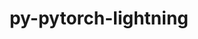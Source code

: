 ---
title: "py-pytorch-lightning"
layout: cache
categories: [package, develop]
meta: {"compilers": ["gcc@11.4.0", "none"], "num_specs": 218, "num_specs_by_stack": {"e4s": 14, "e4s-neoverse_v1": 4, "ml-darwin-aarch64-mps": 29, "ml-linux-aarch64-cpu": 44, "ml-linux-aarch64-cuda": 44, "ml-linux-x86_64-cpu": 40, "ml-linux-x86_64-cuda": 43, "root": 218}, "oss": ["sequoia", "ubuntu22.04", "ubuntu24.04"], "platforms": ["darwin", "linux"], "stacks": ["e4s", "e4s-neoverse_v1", "ml-darwin-aarch64-mps", "ml-linux-aarch64-cpu", "ml-linux-aarch64-cuda", "ml-linux-x86_64-cpu", "ml-linux-x86_64-cuda", "root"], "targets": ["aarch64", "neoverse_v1", "x86_64_v3"], "versions": ["1.5.3", "2.0.7"]}
spec_details: [{"compiler": "none", "hash": "2afbds3yz6stb7mrczzhcwknqjn3fd65", "os": "ubuntu24.04", "platform": "linux", "size": "-", "stacks": ["ml-linux-aarch64-cuda", "root"], "target": "aarch64", "variants": ["build_system=python_pip"], "versions": ["1.5.3"]}, {"compiler": "none", "hash": "2b7nzkyosefo2ufkt7k3k4jrxf6alq6r", "os": "ubuntu24.04", "platform": "linux", "size": "-", "stacks": ["ml-linux-aarch64-cuda", "root"], "target": "aarch64", "variants": ["build_system=python_pip"], "versions": ["2.0.7"]}, {"compiler": "none", "hash": "2cvyaiuuhcvrcnpxihdihrrkaz7s6gm6", "os": "ubuntu24.04", "platform": "linux", "size": "-", "stacks": ["ml-linux-x86_64-cuda", "root"], "target": "x86_64_v3", "variants": ["build_system=python_pip"], "versions": ["2.0.7"]}, {"compiler": "none", "hash": "2dgoz4xaqrnf76hr2zn5sij3i7rnzjo2", "os": "ubuntu24.04", "platform": "linux", "size": "-", "stacks": ["ml-linux-x86_64-cuda", "root"], "target": "x86_64_v3", "variants": ["build_system=python_pip"], "versions": ["1.5.3"]}, {"compiler": "none", "hash": "2nfworkmccnumfcaohhqztourlml6hhp", "os": "sequoia", "platform": "darwin", "size": "-", "stacks": ["ml-darwin-aarch64-mps", "root"], "target": "aarch64", "variants": ["build_system=python_pip"], "versions": ["2.0.7"]}, {"compiler": "none", "hash": "2qdurefutwgqtovubkdujokvhhqtnbg7", "os": "ubuntu24.04", "platform": "linux", "size": "-", "stacks": ["ml-linux-x86_64-cuda", "root"], "target": "x86_64_v3", "variants": ["build_system=python_pip"], "versions": ["2.0.7"]}, {"compiler": "none", "hash": "2uz6qxc3ze5mdvrbsapakvqdpmj2gtiz", "os": "ubuntu24.04", "platform": "linux", "size": "-", "stacks": ["ml-linux-x86_64-cpu", "root"], "target": "x86_64_v3", "variants": ["build_system=python_pip"], "versions": ["1.5.3"]}, {"compiler": "none", "hash": "2yxxjcexvxr5e4c7tgtxg63b6oow5qgv", "os": "ubuntu24.04", "platform": "linux", "size": "-", "stacks": ["ml-linux-aarch64-cpu", "root"], "target": "aarch64", "variants": ["build_system=python_pip"], "versions": ["2.0.7"]}, {"compiler": "none", "hash": "35rt2ndt2ha4ig4jem2kc6bvtaklre6u", "os": "ubuntu24.04", "platform": "linux", "size": "-", "stacks": ["ml-linux-x86_64-cpu", "root"], "target": "x86_64_v3", "variants": ["build_system=python_pip"], "versions": ["2.0.7"]}, {"compiler": "none", "hash": "37rr42poujeix23gy5z22sdierzgc6i2", "os": "ubuntu24.04", "platform": "linux", "size": "-", "stacks": ["ml-linux-x86_64-cpu", "root"], "target": "x86_64_v3", "variants": ["build_system=python_pip"], "versions": ["2.0.7"]}, {"compiler": "none", "hash": "3bec7jvmfoafbffigju2cfc75dexo6xi", "os": "ubuntu24.04", "platform": "linux", "size": "-", "stacks": ["ml-linux-aarch64-cpu", "root"], "target": "aarch64", "variants": ["build_system=python_pip"], "versions": ["2.0.7"]}, {"compiler": "none", "hash": "3bfpnec2yla62mrhvhn5offhkei6qnrx", "os": "ubuntu24.04", "platform": "linux", "size": "-", "stacks": ["ml-linux-x86_64-cuda", "root"], "target": "x86_64_v3", "variants": ["build_system=python_pip"], "versions": ["1.5.3"]}, {"compiler": "none", "hash": "3exifile4gpjb674lmxvqznqgqkb2ejy", "os": "ubuntu24.04", "platform": "linux", "size": "-", "stacks": ["ml-linux-x86_64-cpu", "root"], "target": "x86_64_v3", "variants": ["build_system=python_pip"], "versions": ["2.0.7"]}, {"compiler": "none", "hash": "3iirgoi4xbnjar55ggkfokxgsn7ymbcs", "os": "ubuntu24.04", "platform": "linux", "size": "-", "stacks": ["ml-linux-aarch64-cuda", "root"], "target": "aarch64", "variants": ["build_system=python_pip"], "versions": ["1.5.3"]}, {"compiler": "none", "hash": "3js6dmmiux2qrpz5jzhrjl4x3uro3vmx", "os": "ubuntu24.04", "platform": "linux", "size": "-", "stacks": ["ml-linux-x86_64-cuda", "root"], "target": "x86_64_v3", "variants": ["build_system=python_pip"], "versions": ["2.0.7"]}, {"compiler": "none", "hash": "3nriu66kp7anaolxkxew4xgsnfwy3ytx", "os": "ubuntu24.04", "platform": "linux", "size": "-", "stacks": ["ml-linux-aarch64-cpu", "root"], "target": "aarch64", "variants": ["build_system=python_pip"], "versions": ["2.0.7"]}, {"compiler": "none", "hash": "3t53bhktmdaabxsgkpijyjpf2vdblkvq", "os": "ubuntu24.04", "platform": "linux", "size": "-", "stacks": ["ml-linux-x86_64-cuda", "root"], "target": "x86_64_v3", "variants": ["build_system=python_pip"], "versions": ["2.0.7"]}, {"compiler": "none", "hash": "3y7bxekrc5bmez5igdbaepc6ufcd5nlq", "os": "ubuntu24.04", "platform": "linux", "size": "-", "stacks": ["ml-linux-aarch64-cpu", "root"], "target": "aarch64", "variants": ["build_system=python_pip"], "versions": ["1.5.3"]}, {"compiler": "none", "hash": "3yzrcip5lu3qz473qkmfq2eh3nly3uwm", "os": "sequoia", "platform": "darwin", "size": "-", "stacks": ["ml-darwin-aarch64-mps", "root"], "target": "aarch64", "variants": ["build_system=python_pip"], "versions": ["2.0.7"]}, {"compiler": "none", "hash": "3zamjshq5vgjfeawkjnf5wof3ygqdsax", "os": "ubuntu24.04", "platform": "linux", "size": "-", "stacks": ["ml-linux-x86_64-cuda", "root"], "target": "x86_64_v3", "variants": ["build_system=python_pip"], "versions": ["1.5.3"]}, {"compiler": "none", "hash": "434d7u5iq5parz2mp6sk3vhfxchdqsjw", "os": "ubuntu22.04", "platform": "linux", "size": "-", "stacks": ["e4s", "root"], "target": "x86_64_v3", "variants": ["build_system=python_pip"], "versions": ["1.5.3"]}, {"compiler": "none", "hash": "465h5gb7qr3fwj2mxtv5lrycy357hjui", "os": "ubuntu24.04", "platform": "linux", "size": "-", "stacks": ["ml-linux-x86_64-cuda", "root"], "target": "x86_64_v3", "variants": ["build_system=python_pip"], "versions": ["1.5.3"]}, {"compiler": "none", "hash": "47fpz3rbw2cmbhtnkpdte4pusipnlwnu", "os": "ubuntu24.04", "platform": "linux", "size": "-", "stacks": ["ml-linux-aarch64-cuda", "root"], "target": "aarch64", "variants": ["build_system=python_pip"], "versions": ["2.0.7"]}, {"compiler": "none", "hash": "4dog43ufuz3uzuj7xtsdr3pyl33uo46s", "os": "ubuntu24.04", "platform": "linux", "size": "-", "stacks": ["ml-linux-aarch64-cuda", "root"], "target": "aarch64", "variants": ["build_system=python_pip"], "versions": ["2.0.7"]}, {"compiler": "none", "hash": "4dypehifdypj5vvcv4imwdbc63inb375", "os": "ubuntu24.04", "platform": "linux", "size": "-", "stacks": ["ml-linux-x86_64-cpu", "root"], "target": "x86_64_v3", "variants": ["build_system=python_pip"], "versions": ["2.0.7"]}, {"compiler": "none", "hash": "4iosgehjrjnevdg6coretlm5atvzfqa5", "os": "ubuntu24.04", "platform": "linux", "size": "-", "stacks": ["ml-linux-aarch64-cpu", "root"], "target": "aarch64", "variants": ["build_system=python_pip"], "versions": ["2.0.7"]}, {"compiler": "none", "hash": "4kjunsyv7j6v76bcybe34tzij2j2eufl", "os": "ubuntu24.04", "platform": "linux", "size": "-", "stacks": ["ml-linux-x86_64-cpu", "root"], "target": "x86_64_v3", "variants": ["build_system=python_pip"], "versions": ["2.0.7"]}, {"compiler": "none", "hash": "4pzzsepg3ouqgdgs2lgfwbhnnrw3wzar", "os": "ubuntu24.04", "platform": "linux", "size": "-", "stacks": ["ml-linux-aarch64-cpu", "root"], "target": "aarch64", "variants": ["build_system=python_pip"], "versions": ["1.5.3"]}, {"compiler": "none", "hash": "4ukm5vqeityctuzl2s4d6sj25zgjchb6", "os": "ubuntu22.04", "platform": "linux", "size": "-", "stacks": ["e4s", "root"], "target": "x86_64_v3", "variants": ["build_system=python_pip"], "versions": ["1.5.3"]}, {"compiler": "none", "hash": "56yjhzjnvbdcsht4omqxuumrr27itnvw", "os": "ubuntu24.04", "platform": "linux", "size": "-", "stacks": ["ml-linux-aarch64-cpu", "root"], "target": "aarch64", "variants": ["build_system=python_pip"], "versions": ["2.0.7"]}, {"compiler": "none", "hash": "5gw6ekuxoqyzrad2432ycyxkkhzolrl2", "os": "ubuntu24.04", "platform": "linux", "size": "-", "stacks": ["ml-linux-aarch64-cuda", "root"], "target": "aarch64", "variants": ["build_system=python_pip"], "versions": ["1.5.3"]}, {"compiler": "none", "hash": "5hjhsany2owrqn3huvgtpjsndhfmuyc7", "os": "ubuntu24.04", "platform": "linux", "size": "-", "stacks": ["ml-linux-aarch64-cpu", "root"], "target": "aarch64", "variants": ["build_system=python_pip"], "versions": ["2.0.7"]}, {"compiler": "none", "hash": "5kn5izmcocufu7ezowxtjxahx4r6rtma", "os": "ubuntu24.04", "platform": "linux", "size": "-", "stacks": ["ml-linux-aarch64-cuda", "root"], "target": "aarch64", "variants": ["build_system=python_pip"], "versions": ["1.5.3"]}, {"compiler": "none", "hash": "5m3plw5jusrje5qeg3tvhpwdnn7wwrci", "os": "ubuntu24.04", "platform": "linux", "size": "-", "stacks": ["ml-linux-x86_64-cuda", "root"], "target": "x86_64_v3", "variants": ["build_system=python_pip"], "versions": ["2.0.7"]}, {"compiler": "gcc@11.4.0", "hash": "5uwadtsv2rbncmz6v7ww5jrmvbaam562", "os": "ubuntu22.04", "platform": "linux", "size": "-", "stacks": ["e4s-neoverse_v1", "root"], "target": "neoverse_v1", "variants": ["build_system=python_pip"], "versions": ["1.5.3"]}, {"compiler": "none", "hash": "5wghyhukvowspv5dybqnrjz24lwna7fk", "os": "ubuntu22.04", "platform": "linux", "size": "-", "stacks": ["e4s", "root"], "target": "x86_64_v3", "variants": ["build_system=python_pip"], "versions": ["1.5.3"]}, {"compiler": "none", "hash": "6a7mza7xxuh66trzjgke4763qpperfrb", "os": "ubuntu24.04", "platform": "linux", "size": "-", "stacks": ["ml-linux-aarch64-cpu", "root"], "target": "aarch64", "variants": ["build_system=python_pip"], "versions": ["2.0.7"]}, {"compiler": "none", "hash": "6ed4ko22ye3ebhhjy2y364bjbigq6how", "os": "ubuntu24.04", "platform": "linux", "size": "-", "stacks": ["ml-linux-x86_64-cuda", "root"], "target": "x86_64_v3", "variants": ["build_system=python_pip"], "versions": ["2.0.7"]}, {"compiler": "none", "hash": "6jdse7bymspp5abvzgd5pj7icrkog5tb", "os": "ubuntu24.04", "platform": "linux", "size": "-", "stacks": ["ml-linux-x86_64-cuda", "root"], "target": "x86_64_v3", "variants": ["build_system=python_pip"], "versions": ["1.5.3"]}, {"compiler": "none", "hash": "6malrd7l5b3p3yrdjxnlpelsd3njqqpc", "os": "ubuntu24.04", "platform": "linux", "size": "-", "stacks": ["ml-linux-aarch64-cpu", "root"], "target": "aarch64", "variants": ["build_system=python_pip"], "versions": ["2.0.7"]}, {"compiler": "none", "hash": "6v2k2uou5wp5cqntq7bvkig667hp4p52", "os": "ubuntu24.04", "platform": "linux", "size": "-", "stacks": ["ml-linux-x86_64-cpu", "root"], "target": "x86_64_v3", "variants": ["build_system=python_pip"], "versions": ["2.0.7"]}, {"compiler": "none", "hash": "6waszs3xewudvgrtibqtd2xmenuznxgg", "os": "sequoia", "platform": "darwin", "size": "-", "stacks": ["ml-darwin-aarch64-mps", "root"], "target": "aarch64", "variants": ["build_system=python_pip"], "versions": ["2.0.7"]}, {"compiler": "none", "hash": "73kir2wk7kl7ibx6y7ombysekylnpaqu", "os": "ubuntu24.04", "platform": "linux", "size": "-", "stacks": ["ml-linux-aarch64-cuda", "root"], "target": "aarch64", "variants": ["build_system=python_pip"], "versions": ["1.5.3"]}, {"compiler": "none", "hash": "7fra3tgg5isbntzkpvey6lmgjrapps53", "os": "sequoia", "platform": "darwin", "size": "-", "stacks": ["ml-darwin-aarch64-mps", "root"], "target": "aarch64", "variants": ["build_system=python_pip"], "versions": ["2.0.7"]}, {"compiler": "none", "hash": "7jom3njf2dx7hql66dtofn5dcw43sgcd", "os": "ubuntu24.04", "platform": "linux", "size": "-", "stacks": ["ml-linux-x86_64-cpu", "root"], "target": "x86_64_v3", "variants": ["build_system=python_pip"], "versions": ["2.0.7"]}, {"compiler": "none", "hash": "7mkk7kqncdu625ylwt5pfjhotcycerog", "os": "ubuntu24.04", "platform": "linux", "size": "-", "stacks": ["ml-linux-aarch64-cpu", "root"], "target": "aarch64", "variants": ["build_system=python_pip"], "versions": ["2.0.7"]}, {"compiler": "none", "hash": "7q6p3pfqnqlhpjd4rwugamhrheyn6qct", "os": "sequoia", "platform": "darwin", "size": "-", "stacks": ["ml-darwin-aarch64-mps", "root"], "target": "aarch64", "variants": ["build_system=python_pip"], "versions": ["2.0.7"]}, {"compiler": "none", "hash": "7qm6zz5sjkj3bmorjp7gsnqd2f5uhoy5", "os": "ubuntu24.04", "platform": "linux", "size": "-", "stacks": ["ml-linux-aarch64-cpu", "root"], "target": "aarch64", "variants": ["build_system=python_pip"], "versions": ["1.5.3"]}, {"compiler": "none", "hash": "7rbbu3y33uyeoqppkgafyvthoi4rbaxo", "os": "ubuntu24.04", "platform": "linux", "size": "-", "stacks": ["ml-linux-aarch64-cuda", "root"], "target": "aarch64", "variants": ["build_system=python_pip"], "versions": ["2.0.7"]}, {"compiler": "none", "hash": "7sv7mhkwhkvcjw3cbmau35x6yhetee7c", "os": "ubuntu24.04", "platform": "linux", "size": "-", "stacks": ["ml-linux-aarch64-cpu", "root"], "target": "aarch64", "variants": ["build_system=python_pip"], "versions": ["2.0.7"]}, {"compiler": "none", "hash": "7uilam6dgij556kkpmfc5lliblq4jdxi", "os": "ubuntu22.04", "platform": "linux", "size": "-", "stacks": ["e4s", "root"], "target": "x86_64_v3", "variants": ["build_system=python_pip"], "versions": ["1.5.3"]}, {"compiler": "none", "hash": "7wbybbytbio7tdefass6ehgfvgo6w7wg", "os": "ubuntu24.04", "platform": "linux", "size": "-", "stacks": ["ml-linux-x86_64-cpu", "root"], "target": "x86_64_v3", "variants": ["build_system=python_pip"], "versions": ["1.5.3"]}, {"compiler": "none", "hash": "7ybtcjv73wweiam6vmhkw2f7dln3lhbf", "os": "ubuntu24.04", "platform": "linux", "size": "-", "stacks": ["ml-linux-x86_64-cuda", "root"], "target": "x86_64_v3", "variants": ["build_system=python_pip"], "versions": ["2.0.7"]}, {"compiler": "none", "hash": "afprwzr2nlwsnlypld567lbtqszcdt6p", "os": "ubuntu24.04", "platform": "linux", "size": "-", "stacks": ["ml-linux-x86_64-cuda", "root"], "target": "x86_64_v3", "variants": ["build_system=python_pip"], "versions": ["2.0.7"]}, {"compiler": "none", "hash": "aoebzj4hen5tkbosnhtqmf2mh2ek3feq", "os": "sequoia", "platform": "darwin", "size": "-", "stacks": ["ml-darwin-aarch64-mps", "root"], "target": "aarch64", "variants": ["build_system=python_pip"], "versions": ["2.0.7"]}, {"compiler": "none", "hash": "artyzfigwmyibkhnmqpiqy5bxlutyizj", "os": "sequoia", "platform": "darwin", "size": "-", "stacks": ["ml-darwin-aarch64-mps", "root"], "target": "aarch64", "variants": ["build_system=python_pip"], "versions": ["2.0.7"]}, {"compiler": "none", "hash": "b3rtfu5ol24gexp54dc5daq4lcdw4nkh", "os": "ubuntu22.04", "platform": "linux", "size": "-", "stacks": ["e4s", "root"], "target": "x86_64_v3", "variants": ["build_system=python_pip"], "versions": ["1.5.3"]}, {"compiler": "none", "hash": "b4mbyyxegdwtcjezcxwg5ltwctgt6y33", "os": "ubuntu24.04", "platform": "linux", "size": "-", "stacks": ["ml-linux-aarch64-cuda", "root"], "target": "aarch64", "variants": ["build_system=python_pip"], "versions": ["2.0.7"]}, {"compiler": "none", "hash": "b63dlvsqsssemh7ru27bntncz62d6b6f", "os": "ubuntu24.04", "platform": "linux", "size": "-", "stacks": ["ml-linux-aarch64-cpu", "root"], "target": "aarch64", "variants": ["build_system=python_pip"], "versions": ["2.0.7"]}, {"compiler": "none", "hash": "bdbdlwjpat7snos5a6vgkosn7z4brcdh", "os": "sequoia", "platform": "darwin", "size": "-", "stacks": ["ml-darwin-aarch64-mps", "root"], "target": "aarch64", "variants": ["build_system=python_pip"], "versions": ["2.0.7"]}, {"compiler": "none", "hash": "bpkc2kbuke5bboi2xc77gjrtqyncdzlk", "os": "sequoia", "platform": "darwin", "size": "-", "stacks": ["ml-darwin-aarch64-mps", "root"], "target": "aarch64", "variants": ["build_system=python_pip"], "versions": ["2.0.7"]}, {"compiler": "none", "hash": "bppjjb7zoitxzqy7n7nho4wbv2lgfcb6", "os": "ubuntu24.04", "platform": "linux", "size": "-", "stacks": ["ml-linux-x86_64-cuda", "root"], "target": "x86_64_v3", "variants": ["build_system=python_pip"], "versions": ["2.0.7"]}, {"compiler": "none", "hash": "bqkzxtax7l4kypkaznzie7gbcjowml5l", "os": "ubuntu22.04", "platform": "linux", "size": "-", "stacks": ["e4s", "root"], "target": "x86_64_v3", "variants": ["build_system=python_pip"], "versions": ["1.5.3"]}, {"compiler": "none", "hash": "bvjsdw7ue4ehqfu3z2zzzbpftikt3ufm", "os": "ubuntu22.04", "platform": "linux", "size": "-", "stacks": ["e4s", "root"], "target": "x86_64_v3", "variants": ["build_system=python_pip"], "versions": ["1.5.3"]}, {"compiler": "none", "hash": "c3ml5foffp3s7o6jog7zpql7uxibun7g", "os": "ubuntu22.04", "platform": "linux", "size": "-", "stacks": ["e4s", "root"], "target": "x86_64_v3", "variants": ["build_system=python_pip"], "versions": ["1.5.3"]}, {"compiler": "none", "hash": "cf3kbckr6yb4xaxpag3m4ls5xzdxgntv", "os": "ubuntu24.04", "platform": "linux", "size": "-", "stacks": ["ml-linux-aarch64-cuda", "root"], "target": "aarch64", "variants": ["build_system=python_pip"], "versions": ["2.0.7"]}, {"compiler": "none", "hash": "cill33ydasvx6poyzbhqk7xwy7wwcsxs", "os": "ubuntu24.04", "platform": "linux", "size": "-", "stacks": ["ml-linux-x86_64-cpu", "root"], "target": "x86_64_v3", "variants": ["build_system=python_pip"], "versions": ["2.0.7"]}, {"compiler": "none", "hash": "ciohkbm4obmab3cp2le7ko33el526gln", "os": "ubuntu24.04", "platform": "linux", "size": "-", "stacks": ["ml-linux-x86_64-cpu", "root"], "target": "x86_64_v3", "variants": ["build_system=python_pip"], "versions": ["1.5.3"]}, {"compiler": "none", "hash": "cjfgfg6mzlwmqputuanlkr3xazbapk26", "os": "ubuntu24.04", "platform": "linux", "size": "-", "stacks": ["ml-linux-x86_64-cpu", "root"], "target": "x86_64_v3", "variants": ["build_system=python_pip"], "versions": ["2.0.7"]}, {"compiler": "none", "hash": "cnuj5qpqfxqdar2ag2nozgcalyljf2ns", "os": "ubuntu24.04", "platform": "linux", "size": "-", "stacks": ["ml-linux-aarch64-cpu", "root"], "target": "aarch64", "variants": ["build_system=python_pip"], "versions": ["1.5.3"]}, {"compiler": "gcc@11.4.0", "hash": "csgsvxajb5pwqjklruwlo2et5fv56cxq", "os": "ubuntu22.04", "platform": "linux", "size": "-", "stacks": ["e4s-neoverse_v1", "root"], "target": "neoverse_v1", "variants": ["build_system=python_pip"], "versions": ["1.5.3"]}, {"compiler": "none", "hash": "cwtamchlskiylsz76otcuta7r4uf6fsc", "os": "ubuntu24.04", "platform": "linux", "size": "-", "stacks": ["ml-linux-x86_64-cpu", "root"], "target": "x86_64_v3", "variants": ["build_system=python_pip"], "versions": ["2.0.7"]}, {"compiler": "none", "hash": "d55hrdfzan22ie2vy5pyk75tdhydcwm6", "os": "ubuntu24.04", "platform": "linux", "size": "-", "stacks": ["ml-linux-x86_64-cpu", "root"], "target": "x86_64_v3", "variants": ["build_system=python_pip"], "versions": ["1.5.3"]}, {"compiler": "none", "hash": "d5rsbwaplh66pryyuumoifp3qzcg5kma", "os": "ubuntu24.04", "platform": "linux", "size": "-", "stacks": ["ml-linux-aarch64-cpu", "root"], "target": "aarch64", "variants": ["build_system=python_pip"], "versions": ["1.5.3"]}, {"compiler": "none", "hash": "dsgujrdbgxa5tt5zbhkc2ggybmhnr2uh", "os": "ubuntu24.04", "platform": "linux", "size": "-", "stacks": ["ml-linux-aarch64-cpu", "root"], "target": "aarch64", "variants": ["build_system=python_pip"], "versions": ["2.0.7"]}, {"compiler": "none", "hash": "dvdsgqem7qpebxmgqjzgjzmxoc3hg4cb", "os": "ubuntu24.04", "platform": "linux", "size": "-", "stacks": ["ml-linux-aarch64-cpu", "root"], "target": "aarch64", "variants": ["build_system=python_pip"], "versions": ["2.0.7"]}, {"compiler": "none", "hash": "efkrd67jcbtgejkh2djn5ljmgmbdirwi", "os": "ubuntu24.04", "platform": "linux", "size": "-", "stacks": ["ml-linux-x86_64-cpu", "root"], "target": "x86_64_v3", "variants": ["build_system=python_pip"], "versions": ["1.5.3"]}, {"compiler": "none", "hash": "egztzlsiaf5ooxntz5cu24waknzzskdz", "os": "ubuntu24.04", "platform": "linux", "size": "-", "stacks": ["ml-linux-aarch64-cpu", "root"], "target": "aarch64", "variants": ["build_system=python_pip"], "versions": ["2.0.7"]}, {"compiler": "none", "hash": "eoocmehowfgdnbbmtmjaflykegmnoazg", "os": "ubuntu24.04", "platform": "linux", "size": "-", "stacks": ["ml-linux-aarch64-cuda", "root"], "target": "aarch64", "variants": ["build_system=python_pip"], "versions": ["2.0.7"]}, {"compiler": "none", "hash": "eopfsddxklyuk4zqujp4gupgbjf3a72i", "os": "ubuntu24.04", "platform": "linux", "size": "-", "stacks": ["ml-linux-aarch64-cuda", "root"], "target": "aarch64", "variants": ["build_system=python_pip"], "versions": ["1.5.3"]}, {"compiler": "none", "hash": "eqthiom6eeotjbiz3lchekujlj3x2emx", "os": "sequoia", "platform": "darwin", "size": "-", "stacks": ["ml-darwin-aarch64-mps", "root"], "target": "aarch64", "variants": ["build_system=python_pip"], "versions": ["2.0.7"]}, {"compiler": "none", "hash": "esstqxriarysl2uo3zudpa4nud57546j", "os": "ubuntu24.04", "platform": "linux", "size": "-", "stacks": ["ml-linux-x86_64-cuda", "root"], "target": "x86_64_v3", "variants": ["build_system=python_pip"], "versions": ["2.0.7"]}, {"compiler": "none", "hash": "evzxqc3uz2yjfl2lurekjaydz5dgc24u", "os": "ubuntu24.04", "platform": "linux", "size": "-", "stacks": ["ml-linux-aarch64-cuda", "root"], "target": "aarch64", "variants": ["build_system=python_pip"], "versions": ["2.0.7"]}, {"compiler": "none", "hash": "exdh4t3a6oxn6ppwqnj7gvkvl5uvsmje", "os": "ubuntu22.04", "platform": "linux", "size": "-", "stacks": ["e4s", "root"], "target": "x86_64_v3", "variants": ["build_system=python_pip"], "versions": ["1.5.3"]}, {"compiler": "none", "hash": "f6kydnaglxcbjh6ea6tpicw4swnte3vm", "os": "ubuntu24.04", "platform": "linux", "size": "-", "stacks": ["ml-linux-x86_64-cpu", "root"], "target": "x86_64_v3", "variants": ["build_system=python_pip"], "versions": ["2.0.7"]}, {"compiler": "none", "hash": "fhmzvsmwws6ktyiyhj3fszgc2cm7gn2u", "os": "ubuntu24.04", "platform": "linux", "size": "-", "stacks": ["ml-linux-aarch64-cpu", "root"], "target": "aarch64", "variants": ["build_system=python_pip"], "versions": ["2.0.7"]}, {"compiler": "none", "hash": "fjvbqatmvdv362byqymy4t7jgavqen4u", "os": "ubuntu24.04", "platform": "linux", "size": "-", "stacks": ["ml-linux-aarch64-cuda", "root"], "target": "aarch64", "variants": ["build_system=python_pip"], "versions": ["1.5.3"]}, {"compiler": "none", "hash": "follda763tdcyhfmoxb3bxcafhcccghm", "os": "ubuntu24.04", "platform": "linux", "size": "-", "stacks": ["ml-linux-aarch64-cuda", "root"], "target": "aarch64", "variants": ["build_system=python_pip"], "versions": ["2.0.7"]}, {"compiler": "none", "hash": "fxvwibjpcrfv6n6mk5zgvn5yezliiaid", "os": "ubuntu24.04", "platform": "linux", "size": "-", "stacks": ["ml-linux-aarch64-cuda", "root"], "target": "aarch64", "variants": ["build_system=python_pip"], "versions": ["1.5.3"]}, {"compiler": "none", "hash": "g6anudoknt5bgrs7t3nv45hos3xwixp5", "os": "ubuntu24.04", "platform": "linux", "size": "-", "stacks": ["ml-linux-aarch64-cuda", "root"], "target": "aarch64", "variants": ["build_system=python_pip"], "versions": ["1.5.3"]}, {"compiler": "none", "hash": "gcz55sipfs7v22rkjek42qenltul2ntf", "os": "ubuntu24.04", "platform": "linux", "size": "-", "stacks": ["ml-linux-aarch64-cpu", "root"], "target": "aarch64", "variants": ["build_system=python_pip"], "versions": ["1.5.3"]}, {"compiler": "none", "hash": "ge5sjdcqdt6bffodedutdgovdzexarwp", "os": "ubuntu24.04", "platform": "linux", "size": "-", "stacks": ["ml-linux-aarch64-cpu", "root"], "target": "aarch64", "variants": ["build_system=python_pip"], "versions": ["2.0.7"]}, {"compiler": "none", "hash": "gmdifuwiidpj2vsu4qmwxkjr6q7iwylj", "os": "ubuntu24.04", "platform": "linux", "size": "-", "stacks": ["ml-linux-x86_64-cpu", "root"], "target": "x86_64_v3", "variants": ["build_system=python_pip"], "versions": ["2.0.7"]}, {"compiler": "none", "hash": "gnder4rs7qceezg34hqekep4bltf5gtb", "os": "ubuntu24.04", "platform": "linux", "size": "-", "stacks": ["ml-linux-x86_64-cuda", "root"], "target": "x86_64_v3", "variants": ["build_system=python_pip"], "versions": ["2.0.7"]}, {"compiler": "none", "hash": "gux27z2hyrlxpo7tumlsxzrwzwmgs7gr", "os": "ubuntu24.04", "platform": "linux", "size": "-", "stacks": ["ml-linux-x86_64-cuda", "root"], "target": "x86_64_v3", "variants": ["build_system=python_pip"], "versions": ["1.5.3"]}, {"compiler": "none", "hash": "gvo4sy5ssfwe7kj4tgzwrat45dkkskvo", "os": "sequoia", "platform": "darwin", "size": "-", "stacks": ["ml-darwin-aarch64-mps", "root"], "target": "aarch64", "variants": ["build_system=python_pip"], "versions": ["2.0.7"]}, {"compiler": "none", "hash": "gwqzpx3zvrvt5fjfze4hn2o2qbrtf73q", "os": "ubuntu24.04", "platform": "linux", "size": "-", "stacks": ["ml-linux-aarch64-cuda", "root"], "target": "aarch64", "variants": ["build_system=python_pip"], "versions": ["2.0.7"]}, {"compiler": "none", "hash": "h2xty3pydatp6s4xf6ugwidwakmpszph", "os": "ubuntu24.04", "platform": "linux", "size": "-", "stacks": ["ml-linux-aarch64-cpu", "root"], "target": "aarch64", "variants": ["build_system=python_pip"], "versions": ["2.0.7"]}, {"compiler": "none", "hash": "habozue6aa6uvksdcd5ycq5pj5yeog5l", "os": "ubuntu24.04", "platform": "linux", "size": "-", "stacks": ["ml-linux-aarch64-cuda", "root"], "target": "aarch64", "variants": ["build_system=python_pip"], "versions": ["2.0.7"]}, {"compiler": "none", "hash": "hcvikfrooapuucebpc7tip372oerwtga", "os": "ubuntu24.04", "platform": "linux", "size": "-", "stacks": ["ml-linux-x86_64-cpu", "root"], "target": "x86_64_v3", "variants": ["build_system=python_pip"], "versions": ["2.0.7"]}, {"compiler": "none", "hash": "hlwz7pwpr35sz34j6q3qlaiqmjgn7stw", "os": "ubuntu24.04", "platform": "linux", "size": "-", "stacks": ["ml-linux-x86_64-cpu", "root"], "target": "x86_64_v3", "variants": ["build_system=python_pip"], "versions": ["2.0.7"]}, {"compiler": "none", "hash": "hr6spujoe6pmp47rgpuv2xcs74h7klin", "os": "ubuntu24.04", "platform": "linux", "size": "-", "stacks": ["ml-linux-x86_64-cuda", "root"], "target": "x86_64_v3", "variants": ["build_system=python_pip"], "versions": ["1.5.3"]}, {"compiler": "none", "hash": "hvd5ikgu3dyv2hft3v4n6vkmgojvjavo", "os": "ubuntu24.04", "platform": "linux", "size": "-", "stacks": ["ml-linux-x86_64-cuda", "root"], "target": "x86_64_v3", "variants": ["build_system=python_pip"], "versions": ["2.0.7"]}, {"compiler": "none", "hash": "hy23fcqtoclzutdb5qtlntlydw6zhubj", "os": "ubuntu24.04", "platform": "linux", "size": "-", "stacks": ["ml-linux-aarch64-cuda", "root"], "target": "aarch64", "variants": ["build_system=python_pip"], "versions": ["2.0.7"]}, {"compiler": "none", "hash": "hyw6ud5uggvvunlsmycsthl5fewduhsw", "os": "ubuntu24.04", "platform": "linux", "size": "-", "stacks": ["ml-linux-aarch64-cpu", "root"], "target": "aarch64", "variants": ["build_system=python_pip"], "versions": ["2.0.7"]}, {"compiler": "none", "hash": "i65he6g7ohb2n6rtr5qb3kesk5pq3m3v", "os": "sequoia", "platform": "darwin", "size": "-", "stacks": ["ml-darwin-aarch64-mps", "root"], "target": "aarch64", "variants": ["build_system=python_pip"], "versions": ["2.0.7"]}, {"compiler": "none", "hash": "ib4fcyke42rf6thyxlyal4eveuemog72", "os": "sequoia", "platform": "darwin", "size": "-", "stacks": ["ml-darwin-aarch64-mps", "root"], "target": "aarch64", "variants": ["build_system=python_pip"], "versions": ["2.0.7"]}, {"compiler": "none", "hash": "if4vuswloi2zrejwt2snjsy2wc3g6h4d", "os": "ubuntu24.04", "platform": "linux", "size": "-", "stacks": ["ml-linux-aarch64-cpu", "root"], "target": "aarch64", "variants": ["build_system=python_pip"], "versions": ["2.0.7"]}, {"compiler": "none", "hash": "ip3jnwcreokfcz3lb72wnca74nwkfuvw", "os": "ubuntu24.04", "platform": "linux", "size": "-", "stacks": ["ml-linux-x86_64-cuda", "root"], "target": "x86_64_v3", "variants": ["build_system=python_pip"], "versions": ["2.0.7"]}, {"compiler": "none", "hash": "j26e3xvw2mcmidh4tj3byr263efxx5s4", "os": "ubuntu24.04", "platform": "linux", "size": "-", "stacks": ["ml-linux-x86_64-cuda", "root"], "target": "x86_64_v3", "variants": ["build_system=python_pip"], "versions": ["1.5.3"]}, {"compiler": "none", "hash": "jgel4sujuev2n56qteknc6id2avse73i", "os": "ubuntu24.04", "platform": "linux", "size": "-", "stacks": ["ml-linux-aarch64-cpu", "root"], "target": "aarch64", "variants": ["build_system=python_pip"], "versions": ["2.0.7"]}, {"compiler": "none", "hash": "jkbk42uij27iadzi53rak6z2smo5lpg4", "os": "ubuntu24.04", "platform": "linux", "size": "-", "stacks": ["ml-linux-aarch64-cpu", "root"], "target": "aarch64", "variants": ["build_system=python_pip"], "versions": ["1.5.3"]}, {"compiler": "none", "hash": "jl26s4wk7r76ykys3caunp64nrjvkmvf", "os": "ubuntu24.04", "platform": "linux", "size": "-", "stacks": ["ml-linux-aarch64-cpu", "root"], "target": "aarch64", "variants": ["build_system=python_pip"], "versions": ["2.0.7"]}, {"compiler": "none", "hash": "jnb4m5hmi2zglm6hhirn6nesxlcg56j2", "os": "sequoia", "platform": "darwin", "size": "-", "stacks": ["ml-darwin-aarch64-mps", "root"], "target": "aarch64", "variants": ["build_system=python_pip"], "versions": ["2.0.7"]}, {"compiler": "none", "hash": "jrfrar2jhmfrumdupa55m5rjhdu7axob", "os": "sequoia", "platform": "darwin", "size": "-", "stacks": ["ml-darwin-aarch64-mps", "root"], "target": "aarch64", "variants": ["build_system=python_pip"], "versions": ["2.0.7"]}, {"compiler": "none", "hash": "jtqybwsari4wkt7errk5htb3wvct7ypv", "os": "ubuntu24.04", "platform": "linux", "size": "-", "stacks": ["ml-linux-aarch64-cuda", "root"], "target": "aarch64", "variants": ["build_system=python_pip"], "versions": ["2.0.7"]}, {"compiler": "none", "hash": "jvrrt5wvzbrklaupeoor55x3k2qlscq4", "os": "ubuntu24.04", "platform": "linux", "size": "-", "stacks": ["ml-linux-x86_64-cpu", "root"], "target": "x86_64_v3", "variants": ["build_system=python_pip"], "versions": ["2.0.7"]}, {"compiler": "none", "hash": "k5dahtswhkx655ejs36mteqpm6rx4ujd", "os": "ubuntu24.04", "platform": "linux", "size": "-", "stacks": ["ml-linux-x86_64-cuda", "root"], "target": "x86_64_v3", "variants": ["build_system=python_pip"], "versions": ["2.0.7"]}, {"compiler": "none", "hash": "kak3a7t64wdul7iq7hskt2rlhnpydwe5", "os": "ubuntu24.04", "platform": "linux", "size": "-", "stacks": ["ml-linux-aarch64-cuda", "root"], "target": "aarch64", "variants": ["build_system=python_pip"], "versions": ["1.5.3"]}, {"compiler": "none", "hash": "kcca2rmy4yp2olwshfm7g7k7s5pukkuh", "os": "ubuntu24.04", "platform": "linux", "size": "-", "stacks": ["ml-linux-aarch64-cpu", "root"], "target": "aarch64", "variants": ["build_system=python_pip"], "versions": ["2.0.7"]}, {"compiler": "none", "hash": "kcp6kbvhbokozubeuzkmwhjfqiid6ii3", "os": "ubuntu24.04", "platform": "linux", "size": "-", "stacks": ["ml-linux-aarch64-cpu", "root"], "target": "aarch64", "variants": ["build_system=python_pip"], "versions": ["2.0.7"]}, {"compiler": "none", "hash": "knomdmrynh6c4fwt3s3mlkafhst5siqq", "os": "ubuntu24.04", "platform": "linux", "size": "-", "stacks": ["ml-linux-x86_64-cpu", "root"], "target": "x86_64_v3", "variants": ["build_system=python_pip"], "versions": ["2.0.7"]}, {"compiler": "none", "hash": "koduefe4qdx6bb3k2zpkucte3udhzhls", "os": "ubuntu24.04", "platform": "linux", "size": "-", "stacks": ["ml-linux-x86_64-cuda", "root"], "target": "x86_64_v3", "variants": ["build_system=python_pip"], "versions": ["2.0.7"]}, {"compiler": "gcc@11.4.0", "hash": "kt7ny36wg7bt7bwxombphhp7petq2etu", "os": "ubuntu22.04", "platform": "linux", "size": "-", "stacks": ["e4s-neoverse_v1", "root"], "target": "neoverse_v1", "variants": ["build_system=python_pip"], "versions": ["1.5.3"]}, {"compiler": "none", "hash": "kuivwxmjv7l4na5nbdvxexci2b5fwm44", "os": "ubuntu24.04", "platform": "linux", "size": "-", "stacks": ["ml-linux-x86_64-cuda", "root"], "target": "x86_64_v3", "variants": ["build_system=python_pip"], "versions": ["2.0.7"]}, {"compiler": "none", "hash": "l2yt67ehoanam4p7pdbob5rqipyru2rn", "os": "ubuntu24.04", "platform": "linux", "size": "-", "stacks": ["ml-linux-aarch64-cuda", "root"], "target": "aarch64", "variants": ["build_system=python_pip"], "versions": ["1.5.3"]}, {"compiler": "none", "hash": "l42owr4dijeq46f4jgzjno4gxrlacuwb", "os": "ubuntu24.04", "platform": "linux", "size": "-", "stacks": ["ml-linux-aarch64-cpu", "root"], "target": "aarch64", "variants": ["build_system=python_pip"], "versions": ["1.5.3"]}, {"compiler": "none", "hash": "l7k6gkcrkc7e2yckk423vu7hmkklcvvl", "os": "ubuntu24.04", "platform": "linux", "size": "-", "stacks": ["ml-linux-x86_64-cuda", "root"], "target": "x86_64_v3", "variants": ["build_system=python_pip"], "versions": ["1.5.3"]}, {"compiler": "none", "hash": "la7zva5xvxd3jothxxmjr3uicmqdvwqn", "os": "ubuntu24.04", "platform": "linux", "size": "-", "stacks": ["ml-linux-aarch64-cuda", "root"], "target": "aarch64", "variants": ["build_system=python_pip"], "versions": ["1.5.3"]}, {"compiler": "none", "hash": "lcgd7zadaojm2sqgbfaolpcnf2tzkwxi", "os": "ubuntu24.04", "platform": "linux", "size": "-", "stacks": ["ml-linux-x86_64-cpu", "root"], "target": "x86_64_v3", "variants": ["build_system=python_pip"], "versions": ["2.0.7"]}, {"compiler": "none", "hash": "ldin7vmiwbdzdf5aigfsbjc6qz6guk4n", "os": "ubuntu24.04", "platform": "linux", "size": "-", "stacks": ["ml-linux-aarch64-cuda", "root"], "target": "aarch64", "variants": ["build_system=python_pip"], "versions": ["2.0.7"]}, {"compiler": "none", "hash": "lgywww2pvb7mij67gebufcfeiiyidkaw", "os": "ubuntu24.04", "platform": "linux", "size": "-", "stacks": ["ml-linux-aarch64-cuda", "root"], "target": "aarch64", "variants": ["build_system=python_pip"], "versions": ["2.0.7"]}, {"compiler": "none", "hash": "ljme3mckb6umufbpwvfcye3o5ask6stv", "os": "ubuntu24.04", "platform": "linux", "size": "-", "stacks": ["ml-linux-aarch64-cpu", "root"], "target": "aarch64", "variants": ["build_system=python_pip"], "versions": ["1.5.3"]}, {"compiler": "none", "hash": "llsayrxxs57gdt2uro7ojkr537qg2vku", "os": "ubuntu24.04", "platform": "linux", "size": "-", "stacks": ["ml-linux-aarch64-cuda", "root"], "target": "aarch64", "variants": ["build_system=python_pip"], "versions": ["2.0.7"]}, {"compiler": "none", "hash": "lqbubxvp2w26rxeoj5tskmyibuj5tvs6", "os": "ubuntu24.04", "platform": "linux", "size": "-", "stacks": ["ml-linux-aarch64-cpu", "root"], "target": "aarch64", "variants": ["build_system=python_pip"], "versions": ["2.0.7"]}, {"compiler": "gcc@11.4.0", "hash": "mkjl5sfzmohlrppnqanq6o4cgg6xkmmh", "os": "ubuntu22.04", "platform": "linux", "size": "-", "stacks": ["e4s-neoverse_v1", "root"], "target": "neoverse_v1", "variants": ["build_system=python_pip"], "versions": ["1.5.3"]}, {"compiler": "none", "hash": "mmb6yzawdtpphrzqsjgnkqxviq4xw4op", "os": "ubuntu24.04", "platform": "linux", "size": "-", "stacks": ["ml-linux-x86_64-cpu", "root"], "target": "x86_64_v3", "variants": ["build_system=python_pip"], "versions": ["2.0.7"]}, {"compiler": "none", "hash": "mumwywcb7ubc5th2cnfxfysamjjj2j4g", "os": "ubuntu24.04", "platform": "linux", "size": "-", "stacks": ["ml-linux-aarch64-cpu", "root"], "target": "aarch64", "variants": ["build_system=python_pip"], "versions": ["1.5.3"]}, {"compiler": "none", "hash": "mw7ei5b6q6d6dz3lkyzcbnkda62675or", "os": "ubuntu24.04", "platform": "linux", "size": "-", "stacks": ["ml-linux-aarch64-cuda", "root"], "target": "aarch64", "variants": ["build_system=python_pip"], "versions": ["2.0.7"]}, {"compiler": "none", "hash": "mxg3i7z2hh5gh5jt7brhenayuybx2jxs", "os": "ubuntu24.04", "platform": "linux", "size": "-", "stacks": ["ml-linux-aarch64-cpu", "root"], "target": "aarch64", "variants": ["build_system=python_pip"], "versions": ["2.0.7"]}, {"compiler": "none", "hash": "mznmvm2a6lqz3udyatafujcy27ncroet", "os": "ubuntu24.04", "platform": "linux", "size": "-", "stacks": ["ml-linux-x86_64-cuda", "root"], "target": "x86_64_v3", "variants": ["build_system=python_pip"], "versions": ["2.0.7"]}, {"compiler": "none", "hash": "n3o2nh5ey7vmmutoh5dxl2jzj66rnzrr", "os": "ubuntu24.04", "platform": "linux", "size": "-", "stacks": ["ml-linux-aarch64-cpu", "root"], "target": "aarch64", "variants": ["build_system=python_pip"], "versions": ["2.0.7"]}, {"compiler": "none", "hash": "nahaba7fml2va37frg25ty4s747pz5f7", "os": "ubuntu24.04", "platform": "linux", "size": "-", "stacks": ["ml-linux-x86_64-cpu", "root"], "target": "x86_64_v3", "variants": ["build_system=python_pip"], "versions": ["2.0.7"]}, {"compiler": "none", "hash": "nhabjtuyxvkyhku66a25eplgkccfzlg4", "os": "ubuntu24.04", "platform": "linux", "size": "-", "stacks": ["ml-linux-aarch64-cuda", "root"], "target": "aarch64", "variants": ["build_system=python_pip"], "versions": ["2.0.7"]}, {"compiler": "none", "hash": "njjjnwebyd6tctnkuqtzdyg5p5mnrv3g", "os": "ubuntu24.04", "platform": "linux", "size": "-", "stacks": ["ml-linux-x86_64-cpu", "root"], "target": "x86_64_v3", "variants": ["build_system=python_pip"], "versions": ["2.0.7"]}, {"compiler": "none", "hash": "nwxdcnmrxu7hkifzxegz7mxplpro5okc", "os": "ubuntu24.04", "platform": "linux", "size": "-", "stacks": ["ml-linux-aarch64-cpu", "root"], "target": "aarch64", "variants": ["build_system=python_pip"], "versions": ["2.0.7"]}, {"compiler": "none", "hash": "nxj27oxixpgjj56f6jximd3ala4jjewq", "os": "ubuntu24.04", "platform": "linux", "size": "-", "stacks": ["ml-linux-aarch64-cuda", "root"], "target": "aarch64", "variants": ["build_system=python_pip"], "versions": ["2.0.7"]}, {"compiler": "none", "hash": "nyrrv2z5n2n42vum3gf6j6qboydxpijs", "os": "sequoia", "platform": "darwin", "size": "-", "stacks": ["ml-darwin-aarch64-mps", "root"], "target": "aarch64", "variants": ["build_system=python_pip"], "versions": ["2.0.7"]}, {"compiler": "none", "hash": "oml3guce474cjmuecbckjn5nhjxzdulc", "os": "sequoia", "platform": "darwin", "size": "-", "stacks": ["ml-darwin-aarch64-mps", "root"], "target": "aarch64", "variants": ["build_system=python_pip"], "versions": ["2.0.7"]}, {"compiler": "none", "hash": "ooc55exnub2vr3tlgrkzupv5rvpkpcrq", "os": "ubuntu24.04", "platform": "linux", "size": "-", "stacks": ["ml-linux-x86_64-cpu", "root"], "target": "x86_64_v3", "variants": ["build_system=python_pip"], "versions": ["2.0.7"]}, {"compiler": "none", "hash": "oth4nerfxhrt7p3gahrhdxzlvgrqetn3", "os": "ubuntu24.04", "platform": "linux", "size": "-", "stacks": ["ml-linux-aarch64-cuda", "root"], "target": "aarch64", "variants": ["build_system=python_pip"], "versions": ["2.0.7"]}, {"compiler": "none", "hash": "oxdug4b5bggps4zlsoberde3d374ydgp", "os": "ubuntu24.04", "platform": "linux", "size": "-", "stacks": ["ml-linux-aarch64-cpu", "root"], "target": "aarch64", "variants": ["build_system=python_pip"], "versions": ["1.5.3"]}, {"compiler": "none", "hash": "oz52xeysmpvner7entm2m7ef6u4un6x3", "os": "ubuntu24.04", "platform": "linux", "size": "-", "stacks": ["ml-linux-x86_64-cpu", "root"], "target": "x86_64_v3", "variants": ["build_system=python_pip"], "versions": ["2.0.7"]}, {"compiler": "none", "hash": "puzvji4jit636oygg2g6dqtcbp6xgtye", "os": "ubuntu24.04", "platform": "linux", "size": "-", "stacks": ["ml-linux-aarch64-cpu", "root"], "target": "aarch64", "variants": ["build_system=python_pip"], "versions": ["1.5.3"]}, {"compiler": "none", "hash": "qar5jnmcqotiha2sdd25fnjox6lenaln", "os": "ubuntu22.04", "platform": "linux", "size": "-", "stacks": ["e4s", "root"], "target": "x86_64_v3", "variants": ["build_system=python_pip"], "versions": ["1.5.3"]}, {"compiler": "none", "hash": "qdssxfiohe52dcyey63s2g6pnpojhgq5", "os": "ubuntu24.04", "platform": "linux", "size": "-", "stacks": ["ml-linux-x86_64-cuda", "root"], "target": "x86_64_v3", "variants": ["build_system=python_pip"], "versions": ["2.0.7"]}, {"compiler": "none", "hash": "qesj2zvttegk2thqvddnzbdo4oeq76ar", "os": "ubuntu24.04", "platform": "linux", "size": "-", "stacks": ["ml-linux-x86_64-cpu", "root"], "target": "x86_64_v3", "variants": ["build_system=python_pip"], "versions": ["1.5.3"]}, {"compiler": "none", "hash": "qnzpccgoakwje6nqcy3nxgaqtr5mzadc", "os": "ubuntu24.04", "platform": "linux", "size": "-", "stacks": ["ml-linux-aarch64-cuda", "root"], "target": "aarch64", "variants": ["build_system=python_pip"], "versions": ["2.0.7"]}, {"compiler": "none", "hash": "qohwlvdmobxubbhil2f6fb3pgq5g4fqd", "os": "sequoia", "platform": "darwin", "size": "-", "stacks": ["ml-darwin-aarch64-mps", "root"], "target": "aarch64", "variants": ["build_system=python_pip"], "versions": ["2.0.7"]}, {"compiler": "none", "hash": "qrhmin6b23guh6bx32es2ui7vagou2mm", "os": "ubuntu24.04", "platform": "linux", "size": "-", "stacks": ["ml-linux-x86_64-cuda", "root"], "target": "x86_64_v3", "variants": ["build_system=python_pip"], "versions": ["1.5.3"]}, {"compiler": "none", "hash": "rhc4vrgcnonbtwuugcprcj5o6cad4nu4", "os": "ubuntu24.04", "platform": "linux", "size": "-", "stacks": ["ml-linux-x86_64-cpu", "root"], "target": "x86_64_v3", "variants": ["build_system=python_pip"], "versions": ["2.0.7"]}, {"compiler": "none", "hash": "rizrrzlteynpbxz43jcketyfantduewc", "os": "sequoia", "platform": "darwin", "size": "-", "stacks": ["ml-darwin-aarch64-mps", "root"], "target": "aarch64", "variants": ["build_system=python_pip"], "versions": ["2.0.7"]}, {"compiler": "none", "hash": "rldyqg4tjealbp4c5psup4mbidvd4qvo", "os": "ubuntu24.04", "platform": "linux", "size": "-", "stacks": ["ml-linux-x86_64-cuda", "root"], "target": "x86_64_v3", "variants": ["build_system=python_pip"], "versions": ["2.0.7"]}, {"compiler": "none", "hash": "rm56c6np6iq2koqf5kpkkiem73ubxzee", "os": "ubuntu24.04", "platform": "linux", "size": "-", "stacks": ["ml-linux-x86_64-cuda", "root"], "target": "x86_64_v3", "variants": ["build_system=python_pip"], "versions": ["2.0.7"]}, {"compiler": "none", "hash": "rpuijjeqdixwixwa4kpevq5tzpzimv2b", "os": "ubuntu24.04", "platform": "linux", "size": "-", "stacks": ["ml-linux-x86_64-cpu", "root"], "target": "x86_64_v3", "variants": ["build_system=python_pip"], "versions": ["1.5.3"]}, {"compiler": "none", "hash": "rw7gv4uwnqv7smhjd2cg4amebwurlx7q", "os": "ubuntu24.04", "platform": "linux", "size": "-", "stacks": ["ml-linux-x86_64-cpu", "root"], "target": "x86_64_v3", "variants": ["build_system=python_pip"], "versions": ["2.0.7"]}, {"compiler": "none", "hash": "s6p5lxky4faeiocxck7ilp6beq6ipi5w", "os": "ubuntu24.04", "platform": "linux", "size": "-", "stacks": ["ml-linux-x86_64-cpu", "root"], "target": "x86_64_v3", "variants": ["build_system=python_pip"], "versions": ["2.0.7"]}, {"compiler": "none", "hash": "sbqupvkoitvg4okqjli46opiplb2cmy4", "os": "ubuntu24.04", "platform": "linux", "size": "-", "stacks": ["ml-linux-aarch64-cpu", "root"], "target": "aarch64", "variants": ["build_system=python_pip"], "versions": ["2.0.7"]}, {"compiler": "none", "hash": "sjbnnxj6idbt7mbwubroeogwriexmaie", "os": "sequoia", "platform": "darwin", "size": "-", "stacks": ["ml-darwin-aarch64-mps", "root"], "target": "aarch64", "variants": ["build_system=python_pip"], "versions": ["2.0.7"]}, {"compiler": "none", "hash": "skixww2kswgdvcpybtzzz7cggrkbtq5r", "os": "ubuntu24.04", "platform": "linux", "size": "-", "stacks": ["ml-linux-aarch64-cpu", "root"], "target": "aarch64", "variants": ["build_system=python_pip"], "versions": ["2.0.7"]}, {"compiler": "none", "hash": "sleqefltdrp3i3ieiymj3lo7ywhbli25", "os": "ubuntu24.04", "platform": "linux", "size": "-", "stacks": ["ml-linux-x86_64-cpu", "root"], "target": "x86_64_v3", "variants": ["build_system=python_pip"], "versions": ["1.5.3"]}, {"compiler": "none", "hash": "sm32ks3dfzrut6clt42x4mcdqybekeaw", "os": "sequoia", "platform": "darwin", "size": "-", "stacks": ["ml-darwin-aarch64-mps", "root"], "target": "aarch64", "variants": ["build_system=python_pip"], "versions": ["2.0.7"]}, {"compiler": "none", "hash": "snuhg5a6boc4rerhgmmhk56oqnawctu4", "os": "ubuntu24.04", "platform": "linux", "size": "-", "stacks": ["ml-linux-x86_64-cpu", "root"], "target": "x86_64_v3", "variants": ["build_system=python_pip"], "versions": ["2.0.7"]}, {"compiler": "none", "hash": "sooyytey6kg7xpgkhtrcy5c4ssqu62fi", "os": "sequoia", "platform": "darwin", "size": "-", "stacks": ["ml-darwin-aarch64-mps", "root"], "target": "aarch64", "variants": ["build_system=python_pip"], "versions": ["2.0.7"]}, {"compiler": "none", "hash": "stv6c5wvxzytnmsoltn6igpk3rdypbua", "os": "ubuntu24.04", "platform": "linux", "size": "-", "stacks": ["ml-linux-x86_64-cpu", "root"], "target": "x86_64_v3", "variants": ["build_system=python_pip"], "versions": ["2.0.7"]}, {"compiler": "none", "hash": "sxwvf4jqvcfpm77juc7loop4vfo4iy6s", "os": "ubuntu24.04", "platform": "linux", "size": "-", "stacks": ["ml-linux-x86_64-cuda", "root"], "target": "x86_64_v3", "variants": ["build_system=python_pip"], "versions": ["2.0.7"]}, {"compiler": "none", "hash": "t4mgsghmypee44nbgzuuz5yzgivwx4q3", "os": "ubuntu24.04", "platform": "linux", "size": "-", "stacks": ["ml-linux-aarch64-cuda", "root"], "target": "aarch64", "variants": ["build_system=python_pip"], "versions": ["2.0.7"]}, {"compiler": "none", "hash": "t5hmwk23gybkubhpboglzzcq72bomjtm", "os": "ubuntu24.04", "platform": "linux", "size": "-", "stacks": ["ml-linux-aarch64-cuda", "root"], "target": "aarch64", "variants": ["build_system=python_pip"], "versions": ["2.0.7"]}, {"compiler": "none", "hash": "tfeyl2ghezuyzvqco7qvhyusnntfkznu", "os": "ubuntu24.04", "platform": "linux", "size": "-", "stacks": ["ml-linux-x86_64-cuda", "root"], "target": "x86_64_v3", "variants": ["build_system=python_pip"], "versions": ["1.5.3"]}, {"compiler": "none", "hash": "tijupatir3inyehtywiuuylqqqjqyafk", "os": "ubuntu24.04", "platform": "linux", "size": "-", "stacks": ["ml-linux-x86_64-cpu", "root"], "target": "x86_64_v3", "variants": ["build_system=python_pip"], "versions": ["1.5.3"]}, {"compiler": "none", "hash": "ts6emljdqkhflzonxxkasbifka77ah3a", "os": "ubuntu24.04", "platform": "linux", "size": "-", "stacks": ["ml-linux-aarch64-cuda", "root"], "target": "aarch64", "variants": ["build_system=python_pip"], "versions": ["2.0.7"]}, {"compiler": "none", "hash": "tu5hdx2wdaesy5g6b7hgmgd4yryc2g6m", "os": "sequoia", "platform": "darwin", "size": "-", "stacks": ["ml-darwin-aarch64-mps", "root"], "target": "aarch64", "variants": ["build_system=python_pip"], "versions": ["2.0.7"]}, {"compiler": "none", "hash": "txslaxnybcu36hqixuqdzcmmapwtwufr", "os": "ubuntu24.04", "platform": "linux", "size": "-", "stacks": ["ml-linux-x86_64-cuda", "root"], "target": "x86_64_v3", "variants": ["build_system=python_pip"], "versions": ["2.0.7"]}, {"compiler": "none", "hash": "u4icvauf5mmufe4ppsxylw6zsocsqucn", "os": "ubuntu24.04", "platform": "linux", "size": "-", "stacks": ["ml-linux-x86_64-cuda", "root"], "target": "x86_64_v3", "variants": ["build_system=python_pip"], "versions": ["1.5.3"]}, {"compiler": "none", "hash": "u5haes6n65cbapfdsqqj2rc6c4guqr2f", "os": "ubuntu24.04", "platform": "linux", "size": "-", "stacks": ["ml-linux-x86_64-cpu", "root"], "target": "x86_64_v3", "variants": ["build_system=python_pip"], "versions": ["1.5.3"]}, {"compiler": "none", "hash": "u6jynxzefoov5mjbvgpcmtx5da65xsqi", "os": "ubuntu24.04", "platform": "linux", "size": "-", "stacks": ["ml-linux-x86_64-cuda", "root"], "target": "x86_64_v3", "variants": ["build_system=python_pip"], "versions": ["2.0.7"]}, {"compiler": "none", "hash": "ufgjqtrf23idxvuho5awp62oq4iyt62r", "os": "ubuntu24.04", "platform": "linux", "size": "-", "stacks": ["ml-linux-x86_64-cuda", "root"], "target": "x86_64_v3", "variants": ["build_system=python_pip"], "versions": ["2.0.7"]}, {"compiler": "none", "hash": "uu5dbwxtoe4qq3vijtz7tq7lnbit4zj2", "os": "ubuntu24.04", "platform": "linux", "size": "-", "stacks": ["ml-linux-x86_64-cuda", "root"], "target": "x86_64_v3", "variants": ["build_system=python_pip"], "versions": ["2.0.7"]}, {"compiler": "none", "hash": "uychdhfuwq5w2nzm6birkww6htqswnxz", "os": "sequoia", "platform": "darwin", "size": "-", "stacks": ["ml-darwin-aarch64-mps", "root"], "target": "aarch64", "variants": ["build_system=python_pip"], "versions": ["2.0.7"]}, {"compiler": "none", "hash": "v2wkn3vyhfwxpyeoh5cgbrlw452lplz6", "os": "sequoia", "platform": "darwin", "size": "-", "stacks": ["ml-darwin-aarch64-mps", "root"], "target": "aarch64", "variants": ["build_system=python_pip"], "versions": ["2.0.7"]}, {"compiler": "none", "hash": "v6xok7ltrdex5zcxq3im6n76gsruvj4i", "os": "ubuntu24.04", "platform": "linux", "size": "-", "stacks": ["ml-linux-aarch64-cpu", "root"], "target": "aarch64", "variants": ["build_system=python_pip"], "versions": ["2.0.7"]}, {"compiler": "none", "hash": "vb73mqdsdue5x2xsmckab3bvvpakk75u", "os": "ubuntu24.04", "platform": "linux", "size": "-", "stacks": ["ml-linux-x86_64-cuda", "root"], "target": "x86_64_v3", "variants": ["build_system=python_pip"], "versions": ["1.5.3"]}, {"compiler": "none", "hash": "velfwcpquyhhy6h7rhajb7apbes5dbll", "os": "sequoia", "platform": "darwin", "size": "-", "stacks": ["ml-darwin-aarch64-mps", "root"], "target": "aarch64", "variants": ["build_system=python_pip"], "versions": ["2.0.7"]}, {"compiler": "none", "hash": "vf6q75tywvsmmt6ordnynoirityrv4ex", "os": "ubuntu24.04", "platform": "linux", "size": "-", "stacks": ["ml-linux-aarch64-cuda", "root"], "target": "aarch64", "variants": ["build_system=python_pip"], "versions": ["2.0.7"]}, {"compiler": "none", "hash": "vkiabugo4sba4o5el2ctl3ykj4aqztz2", "os": "ubuntu24.04", "platform": "linux", "size": "-", "stacks": ["ml-linux-x86_64-cpu", "root"], "target": "x86_64_v3", "variants": ["build_system=python_pip"], "versions": ["2.0.7"]}, {"compiler": "none", "hash": "vltf3ilmigpuma7ubtpgyo6vrpfvd7pn", "os": "ubuntu24.04", "platform": "linux", "size": "-", "stacks": ["ml-linux-aarch64-cuda", "root"], "target": "aarch64", "variants": ["build_system=python_pip"], "versions": ["1.5.3"]}, {"compiler": "none", "hash": "vpgl4yfnwdf5ir7dfrdjl75qym45amfs", "os": "ubuntu24.04", "platform": "linux", "size": "-", "stacks": ["ml-linux-x86_64-cuda", "root"], "target": "x86_64_v3", "variants": ["build_system=python_pip"], "versions": ["2.0.7"]}, {"compiler": "none", "hash": "vvscw6x4336p4ceqqjak4x6xedps3rrw", "os": "ubuntu24.04", "platform": "linux", "size": "-", "stacks": ["ml-linux-aarch64-cuda", "root"], "target": "aarch64", "variants": ["build_system=python_pip"], "versions": ["2.0.7"]}, {"compiler": "none", "hash": "vxeeaufxncopdgl3njhyr4bpjpgacyq4", "os": "ubuntu24.04", "platform": "linux", "size": "-", "stacks": ["ml-linux-x86_64-cpu", "root"], "target": "x86_64_v3", "variants": ["build_system=python_pip"], "versions": ["1.5.3"]}, {"compiler": "none", "hash": "vxzsq4l7ga3dicb5zu276emyox4b75ya", "os": "sequoia", "platform": "darwin", "size": "-", "stacks": ["ml-darwin-aarch64-mps", "root"], "target": "aarch64", "variants": ["build_system=python_pip"], "versions": ["2.0.7"]}, {"compiler": "none", "hash": "vynhllsdfqal5bvxzf27ty6prxckm5m7", "os": "ubuntu24.04", "platform": "linux", "size": "-", "stacks": ["ml-linux-x86_64-cuda", "root"], "target": "x86_64_v3", "variants": ["build_system=python_pip"], "versions": ["2.0.7"]}, {"compiler": "none", "hash": "wcbpuveto6zl67v4tasddshs5bibvvqw", "os": "ubuntu24.04", "platform": "linux", "size": "-", "stacks": ["ml-linux-aarch64-cuda", "root"], "target": "aarch64", "variants": ["build_system=python_pip"], "versions": ["2.0.7"]}, {"compiler": "none", "hash": "ws5vztkgsczokyklikstd5ngkbsj3f2n", "os": "ubuntu24.04", "platform": "linux", "size": "-", "stacks": ["ml-linux-aarch64-cuda", "root"], "target": "aarch64", "variants": ["build_system=python_pip"], "versions": ["2.0.7"]}, {"compiler": "none", "hash": "wsjupmspj55fgy66xdq2kl3vjsp5oeko", "os": "ubuntu24.04", "platform": "linux", "size": "-", "stacks": ["ml-linux-aarch64-cpu", "root"], "target": "aarch64", "variants": ["build_system=python_pip"], "versions": ["1.5.3"]}, {"compiler": "none", "hash": "wui4sv362ur3eo2t6dvjz55y3wzygnnl", "os": "ubuntu24.04", "platform": "linux", "size": "-", "stacks": ["ml-linux-x86_64-cuda", "root"], "target": "x86_64_v3", "variants": ["build_system=python_pip"], "versions": ["2.0.7"]}, {"compiler": "none", "hash": "wwaeghqtdg2xl4fpyptwfg626nhre5cy", "os": "ubuntu22.04", "platform": "linux", "size": "-", "stacks": ["e4s", "root"], "target": "x86_64_v3", "variants": ["build_system=python_pip"], "versions": ["1.5.3"]}, {"compiler": "none", "hash": "xdhndjaubihij4jnsefslguxtzlus3m4", "os": "ubuntu24.04", "platform": "linux", "size": "-", "stacks": ["ml-linux-aarch64-cuda", "root"], "target": "aarch64", "variants": ["build_system=python_pip"], "versions": ["1.5.3"]}, {"compiler": "none", "hash": "xgpgfhhh7yrbxu2i5zyimf27yd4bjf6u", "os": "sequoia", "platform": "darwin", "size": "-", "stacks": ["ml-darwin-aarch64-mps", "root"], "target": "aarch64", "variants": ["build_system=python_pip"], "versions": ["2.0.7"]}, {"compiler": "none", "hash": "xm4w34u5gmetugqhyndx5kqft7xf7xpo", "os": "sequoia", "platform": "darwin", "size": "-", "stacks": ["ml-darwin-aarch64-mps", "root"], "target": "aarch64", "variants": ["build_system=python_pip"], "versions": ["2.0.7"]}, {"compiler": "none", "hash": "ymh7rfhbvo5faxefvfkjthzsq5jzdcvm", "os": "ubuntu24.04", "platform": "linux", "size": "-", "stacks": ["ml-linux-x86_64-cpu", "root"], "target": "x86_64_v3", "variants": ["build_system=python_pip"], "versions": ["1.5.3"]}, {"compiler": "none", "hash": "ynlf7chdfrv6lmqs4xysedisk2z7wtgm", "os": "ubuntu22.04", "platform": "linux", "size": "-", "stacks": ["e4s", "root"], "target": "x86_64_v3", "variants": ["build_system=python_pip"], "versions": ["1.5.3"]}, {"compiler": "none", "hash": "ynrsmec6sizhtqjygsihwngshl5awvyg", "os": "ubuntu24.04", "platform": "linux", "size": "-", "stacks": ["ml-linux-x86_64-cuda", "root"], "target": "x86_64_v3", "variants": ["build_system=python_pip"], "versions": ["2.0.7"]}, {"compiler": "none", "hash": "ypnwyikurqyq3yi5ou5svdonxplbwsxh", "os": "ubuntu24.04", "platform": "linux", "size": "-", "stacks": ["ml-linux-x86_64-cuda", "root"], "target": "x86_64_v3", "variants": ["build_system=python_pip"], "versions": ["2.0.7"]}, {"compiler": "none", "hash": "yvejvg4qg7wlqhbkwn2ypbufpy56hy3z", "os": "ubuntu24.04", "platform": "linux", "size": "-", "stacks": ["ml-linux-aarch64-cuda", "root"], "target": "aarch64", "variants": ["build_system=python_pip"], "versions": ["2.0.7"]}, {"compiler": "none", "hash": "z3gpj3x7h6qkmmyagutsq4tu6ogj3obd", "os": "ubuntu22.04", "platform": "linux", "size": "-", "stacks": ["e4s", "root"], "target": "x86_64_v3", "variants": ["build_system=python_pip"], "versions": ["1.5.3"]}, {"compiler": "none", "hash": "zasy2b6flgd27unoinp34j4byhjclfsm", "os": "ubuntu24.04", "platform": "linux", "size": "-", "stacks": ["ml-linux-aarch64-cuda", "root"], "target": "aarch64", "variants": ["build_system=python_pip"], "versions": ["2.0.7"]}, {"compiler": "none", "hash": "zoutn6cualrjwhc7whlx2woljg27gf3d", "os": "ubuntu24.04", "platform": "linux", "size": "-", "stacks": ["ml-linux-aarch64-cpu", "root"], "target": "aarch64", "variants": ["build_system=python_pip"], "versions": ["1.5.3"]}, {"compiler": "none", "hash": "zvokfhg66l43ndejvm4tb2nxgc53cjp6", "os": "ubuntu22.04", "platform": "linux", "size": "-", "stacks": ["e4s", "root"], "target": "x86_64_v3", "variants": ["build_system=python_pip"], "versions": ["1.5.3"]}]
---